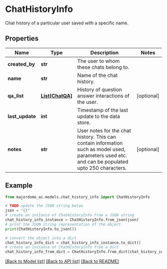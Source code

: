 # ChatHistoryInfo

Chat history of a particular user saved with a specific name.

## Properties

Name | Type | Description | Notes
------------ | ------------- | ------------- | -------------
**created_by** | **str** | The user to whom these chats belong to. | 
**name** | **str** | Name of the chat history. | 
**qa_list** | [**List[ChatQA]**](ChatQA.md) | History of question answer interactions of the user. | [optional] 
**last_update** | **int** | Timestamp of the last update to the data store. | 
**notes** | **str** | User notes for the chat history. This can contain information such as model used, parameters used etc. and can be populated upto 250 characters. | [optional] 

## Example

```python
from majordomo_ai.models.chat_history_info import ChatHistoryInfo

# TODO update the JSON string below
json = "{}"
# create an instance of ChatHistoryInfo from a JSON string
chat_history_info_instance = ChatHistoryInfo.from_json(json)
# print the JSON string representation of the object
print(ChatHistoryInfo.to_json())

# convert the object into a dict
chat_history_info_dict = chat_history_info_instance.to_dict()
# create an instance of ChatHistoryInfo from a dict
chat_history_info_from_dict = ChatHistoryInfo.from_dict(chat_history_info_dict)
```
[[Back to Model list]](../README.md#documentation-for-models) [[Back to API list]](../README.md#documentation-for-api-endpoints) [[Back to README]](../README.md)


